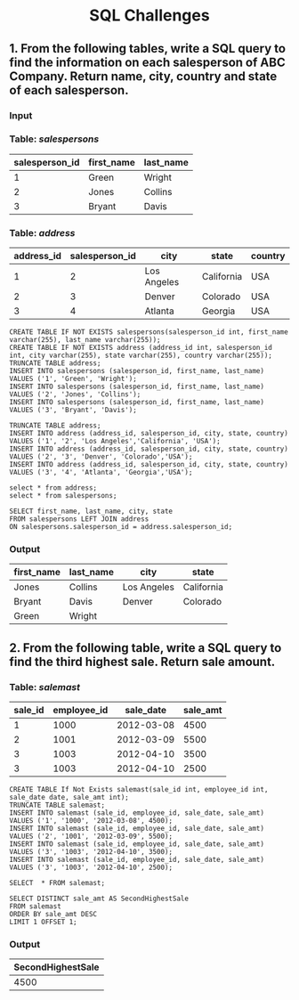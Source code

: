 <h1 align="center">SQL Challenges</h1>

## 1. From the following tables, write a SQL query to find the information on each salesperson of ABC Company. Return name, city, country and state of each salesperson.

### Input

### Table: _salespersons_

|salesperson_id|first_name|last_name|
|--------------|----------|---------|
|             1|Green     |Wright   |
|             2|Jones     |Collins  |
|             3|Bryant    |Davis    |

### Table: _address_

|address_id|salesperson_id|city       |state     |country|
|----------|--------------|-----------|----------|-------|
|         1|             2|Los Angeles|California|USA    |
|         2|             3|Denver     |Colorado  |USA    |
|         3|             4|Atlanta    |Georgia   |USA    |

```
CREATE TABLE IF NOT EXISTS salespersons(salesperson_id int, first_name varchar(255), last_name varchar(255));
CREATE TABLE IF NOT EXISTS address (address_id int, salesperson_id  int, city varchar(255), state varchar(255), country varchar(255));
TRUNCATE TABLE address;
INSERT INTO salespersons (salesperson_id, first_name, last_name) VALUES ('1', 'Green', 'Wright');
INSERT INTO salespersons (salesperson_id, first_name, last_name) VALUES ('2', 'Jones', 'Collins');
INSERT INTO salespersons (salesperson_id, first_name, last_name) VALUES ('3', 'Bryant', 'Davis');

TRUNCATE TABLE address;
INSERT INTO address (address_id, salesperson_id, city, state, country) VALUES ('1', '2', 'Los Angeles','California', 'USA');
INSERT INTO address (address_id, salesperson_id, city, state, country) VALUES ('2', '3', 'Denver', 'Colorado','USA');
INSERT INTO address (address_id, salesperson_id, city, state, country) VALUES ('3', '4', 'Atlanta', 'Georgia','USA');

select * from address;
select * from salespersons;

SELECT first_name, last_name, city, state 
FROM salespersons LEFT JOIN address
ON salespersons.salesperson_id = address.salesperson_id;

```

### Output

|first_name|last_name|city       |state     |
|----------|---------|-----------|----------|
|Jones     |Collins  |Los Angeles|California|
|Bryant    |Davis    |Denver     |Colorado  |
|Green     |Wright   |           |          |

##

## 2. From the following table, write a SQL query to find the third highest sale. Return sale amount.

### Table: _salemast_

|sale_id|employee_id|sale_date |sale_amt|
|-------|-----------|----------|--------|
|      1|       1000|2012-03-08|    4500|
|      2|       1001|2012-03-09|    5500|
|      3|       1003|2012-04-10|    3500|
|      3|       1003|2012-04-10|    2500|

```
CREATE TABLE If Not Exists salemast(sale_id int, employee_id int, sale_date date, sale_amt int);
TRUNCATE TABLE salemast;
INSERT INTO salemast (sale_id, employee_id, sale_date, sale_amt) VALUES ('1', '1000', '2012-03-08', 4500);
INSERT INTO salemast (sale_id, employee_id, sale_date, sale_amt) VALUES ('2', '1001', '2012-03-09', 5500);
INSERT INTO salemast (sale_id, employee_id, sale_date, sale_amt) VALUES ('3', '1003', '2012-04-10', 3500); 
INSERT INTO salemast (sale_id, employee_id, sale_date, sale_amt) VALUES ('3', '1003', '2012-04-10', 2500); 

SELECT  * FROM salemast;

SELECT DISTINCT sale_amt AS SecondHighestSale
FROM salemast
ORDER BY sale_amt DESC
LIMIT 1 OFFSET 1;
```

### Output

|SecondHighestSale|
|-----------------|
|             4500|


